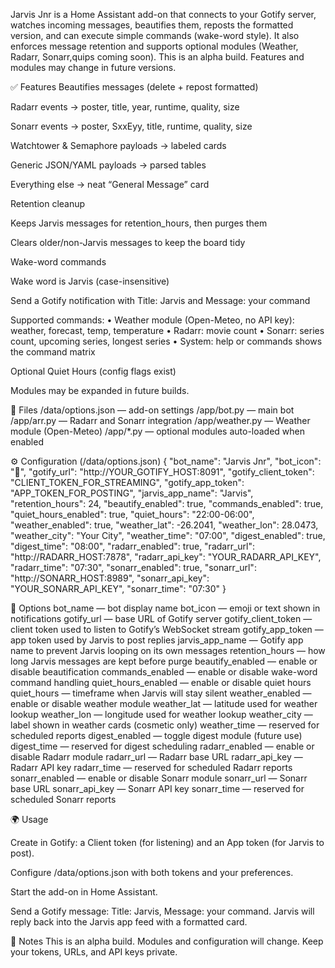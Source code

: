 Jarvis Jnr is a Home Assistant add-on that connects to your Gotify server, watches incoming messages, beautifies them, reposts the formatted version, and can execute simple commands (wake-word style). It also enforces message retention and supports optional modules (Weather, Radarr, Sonarr,quips coming soon). This is an alpha build. Features and modules may change in future versions.

✅ Features
Beautifies messages (delete + repost formatted)

Radarr events → poster, title, year, runtime, quality, size

Sonarr events → poster, SxxEyy, title, runtime, quality, size

Watchtower & Semaphore payloads → labeled cards

Generic JSON/YAML payloads → parsed tables

Everything else → neat “General Message” card

Retention cleanup

Keeps Jarvis messages for retention_hours, then purges them

Clears older/non-Jarvis messages to keep the board tidy

Wake-word commands

Wake word is Jarvis (case-insensitive)

Send a Gotify notification with Title: Jarvis and Message: your command

Supported commands:
• Weather module (Open-Meteo, no API key): weather, forecast, temp, temperature
• Radarr: movie count
• Sonarr: series count, upcoming series, longest series
• System: help or commands shows the command matrix

Optional Quiet Hours (config flags exist)

Modules may be expanded in future builds.

📁 Files
/data/options.json — add-on settings
/app/bot.py — main bot
/app/arr.py — Radarr and Sonarr integration
/app/weather.py — Weather module (Open-Meteo)
/app/*.py — optional modules auto-loaded when enabled

⚙️ Configuration (/data/options.json)
{
"bot_name": "Jarvis Jnr",
"bot_icon": "🤖",
"gotify_url": "http://YOUR_GOTIFY_HOST:8091",
"gotify_client_token": "CLIENT_TOKEN_FOR_STREAMING",
"gotify_app_token": "APP_TOKEN_FOR_POSTING",
"jarvis_app_name": "Jarvis",
"retention_hours": 24,
"beautify_enabled": true,
"commands_enabled": true,
"quiet_hours_enabled": true,
"quiet_hours": "22:00-06:00",
"weather_enabled": true,
"weather_lat": -26.2041,
"weather_lon": 28.0473,
"weather_city": "Your City",
"weather_time": "07:00",
"digest_enabled": true,
"digest_time": "08:00",
"radarr_enabled": true,
"radarr_url": "http://RADARR_HOST:7878",
"radarr_api_key": "YOUR_RADARR_API_KEY",
"radarr_time": "07:30",
"sonarr_enabled": true,
"sonarr_url": "http://SONARR_HOST:8989",
"sonarr_api_key": "YOUR_SONARR_API_KEY",
"sonarr_time": "07:30"
}

🧪 Options
bot_name — bot display name
bot_icon — emoji or text shown in notifications
gotify_url — base URL of Gotify server
gotify_client_token — client token used to listen to Gotify’s WebSocket stream
gotify_app_token — app token used by Jarvis to post replies
jarvis_app_name — Gotify app name to prevent Jarvis looping on its own messages
retention_hours — how long Jarvis messages are kept before purge
beautify_enabled — enable or disable beautification
commands_enabled — enable or disable wake-word command handling
quiet_hours_enabled — enable or disable quiet hours
quiet_hours — timeframe when Jarvis will stay silent
weather_enabled — enable or disable weather module
weather_lat — latitude used for weather lookup
weather_lon — longitude used for weather lookup
weather_city — label shown in weather cards (cosmetic only)
weather_time — reserved for scheduled reports
digest_enabled — toggle digest module (future use)
digest_time — reserved for digest scheduling
radarr_enabled — enable or disable Radarr module
radarr_url — Radarr base URL
radarr_api_key — Radarr API key
radarr_time — reserved for scheduled Radarr reports
sonarr_enabled — enable or disable Sonarr module
sonarr_url — Sonarr base URL
sonarr_api_key — Sonarr API key
sonarr_time — reserved for scheduled Sonarr reports

🌍 Usage

Create in Gotify: a Client token (for listening) and an App token (for Jarvis to post).

Configure /data/options.json with both tokens and your preferences.

Start the add-on in Home Assistant.

Send a Gotify message: Title: Jarvis, Message: your command.
Jarvis will reply back into the Jarvis app feed with a formatted card.

🧠 Notes
This is an alpha build. Modules and configuration will change. Keep your tokens, URLs, and API keys private.
